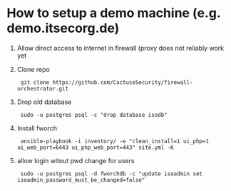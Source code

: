 # How to setup a demo machine (e.g. demo.itsecorg.de)

1. Allow direct access to internet in firewall (proxy does not reliably work yet

2. Clone repo

        git clone https://github.com/CactuseSecurity/firewall-orchestrator.git

3. Drop old database

        sudo -u postgres psql -c "drop database isodb"

4. Install fworch

        ansible-playbook -i inventory/ -e "clean_install=1 ui_php=1 ui_web_port=6443 ui_php_web_port=443" site.yml -K

5. allow login witout pwd change for users

        sudo -u postgres psql -d fworchdb -c "update isoadmin set isoadmin_password_must_be_changed=false"
